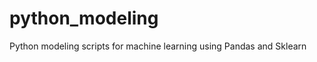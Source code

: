 python_modeling
===============

Python modeling scripts for machine learning using Pandas and Sklearn
